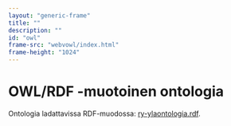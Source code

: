 ```yaml
---
layout: "generic-frame"
title: ""
description: ""
id: "owl"
frame-src: "webvowl/index.html"
frame-height: "1024"
---
```

# OWL/RDF -muotoinen ontologia

Ontologia ladattavissa RDF-muodossa: [ry-ylaontologia.rdf](./ry-ylaontologia.rdf). 

